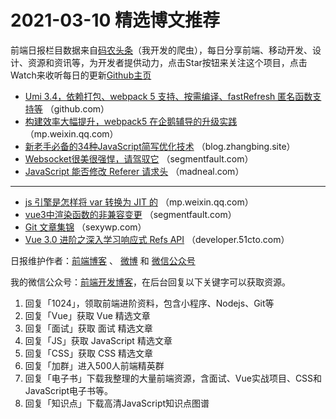 # 2021-03-10 精选博文推荐

前端日报栏目数据来自[码农头条](https://toutiao.qdkfweb.cn/)（我开发的爬虫），每日分享前端、移动开发、设计、资源和资讯等，为开发者提供动力，点击Star按钮来关注这个项目，点击Watch来收听每日的更新[Github主页](https://github.com/kujian/frontendDaily)
* [Umi 3.4，依赖打包、webpack 5 支持、按需编译、fastRefresh 匿名函数支持等](https://github.com/sorrycc/blog/issues/97) （github.com）
* [构建效率大幅提升，webpack5 在企鹅辅导的升级实践](https://mp.weixin.qq.com/s?__biz=MzI1ODE4NzE1Nw==&mid=2247488816&idx=1&sn=1334a60cecf6bba6c701ac797b6372c6) （mp.weixin.qq.com）
* [新老手必备的34种JavaScript简写优化技术](https://blog.zhangbing.site/2021/03/09/34-javascript-optimization-techniques-to-know-in-2021/) （blog.zhangbing.site）
* [Websocket很美很强悍，请驾驭它](https://segmentfault.com/a/1190000039377703) （segmentfault.com）
* [JavaScript 能否修改 Referer 请求头](https://madneal.com/post/referer/) （madneal.com）

***
* [js 引擎是怎样将 var 转换为 JIT 的](https://mp.weixin.qq.com/s?__biz=MzI3NzIzMDY0NA==&mid=2247499082&idx=1&sn=cb38d4359fe839cb06a57f9ab7ee4d3c) （mp.weixin.qq.com）
* [vue3中渲染函数的非兼容变更](https://segmentfault.com/a/1190000039376344) （segmentfault.com）
* [Git 文章集锦](https://sexywp.com/git-summary.htm) （sexywp.com）
* [Vue 3.0 进阶之深入学习响应式 Refs API](https://developer.51cto.com/art/202103/649117.htm) （developer.51cto.com）

日报维护作者：[前端博客](https://qdkfweb.cn/) 、 [微博](http://weibo.com/kujian) 和 [微信公众号](https://open.weixin.qq.com/qr/code?username=caibaojian_com)

我的微信公众号：[前端开发博客](https://open.weixin.qq.com/qr/code?username=caibaojian_com)，在后台回复以下关键字可以获取资源。

1. 回复「1024」，领取前端进阶资料，包含小程序、Nodejs、Git等
2. 回复「Vue」获取 Vue 精选文章
3. 回复「面试」获取 面试 精选文章
4. 回复「JS」获取 JavaScript 精选文章
5. 回复「CSS」获取 CSS 精选文章
6. 回复「加群」进入500人前端精英群
7. 回复「电子书」下载我整理的大量前端资源，含面试、Vue实战项目、CSS和JavaScript电子书等。
8. 回复「知识点」下载高清JavaScript知识点图谱
